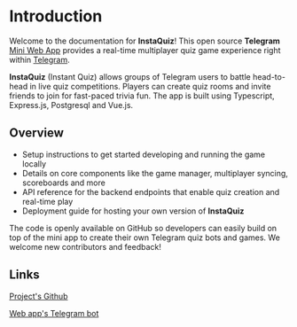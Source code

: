 # Introduction

Welcome to the documentation for **InstaQuiz**! This open source **Telegram** [Mini Web App](https://core.telegram.org/bots/webapps) provides a real-time multiplayer quiz game experience right within [Telegram](https://telegram.org).

**InstaQuiz** (Instant Quiz) allows groups of Telegram users to battle head-to-head in live quiz competitions. Players can create quiz rooms and invite friends to join for fast-paced trivia fun. The app is built using Typescript, Express.js, Postgresql and Vue.js.

## Overview

* Setup instructions to get started developing and running the game locally
* Details on core components like the game manager, multiplayer syncing, scoreboards and more
* API reference for the backend endpoints that enable quiz creation and real-time play
* Deployment guide for hosting your own version of **InstaQuiz**

The code is openly available on GitHub so developers can easily build on top of the mini app to create their own Telegram quiz bots and games. We welcome new contributors and feedback!

## Links

[Project's Github](https://github.com/yasdpt/insta-quiz)

[Web app's Telegram bot](https://t.me/IQuizzBot)
